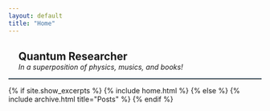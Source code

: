 ```yaml
---
layout: default
title: "Home"
---
```

  <h2 STYLE="margin: 30px 20px 0px 20px">Quantum Researcher</h2>
  <em STYLE="margin: 0px 20px 0px 20px">In a superposition of physics, musics, and books!</em>
<br>
<p style="margin-left:0.5;margin-right:0.5;">
<hr style="border-top: 1px solid #537188">
</p>
{% if site.show_excerpts %}
  {% include home.html %}
{% else %}
  {% include archive.html title="Posts" %}
{% endif %}
